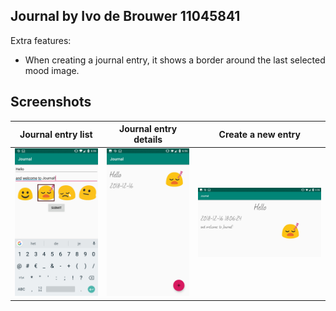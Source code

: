 ## Journal by Ivo de Brouwer 11045841

Extra features:
- When creating a journal entry, it shows a border around the last selected mood image.

## Screenshots

Journal entry list         | Journal entry details            | Create a new entry
:-------------------------:|:--------------------------------:|:----------------------------:
![1](doc/Journal1.jpg)     | ![2](doc/Journal2.jpg)           | ![3](doc/Journal3.jpg)


